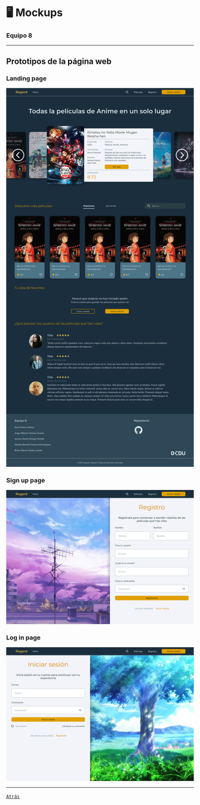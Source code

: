 # 🖥 Mockups
### Equipo 8

***

## Prototipos de la página web
### Landing page
![App Preview](./landingPage.jpg?raw=true)

### Sign up page
![App Preview](./signUp.jpg?raw=true)

### Log in page
![App Preview](./logIn.jpg?raw=true)

---

[`Atrás`](../README.md)
